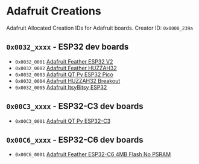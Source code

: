 # Adafruit Creations
Adafruit Allocated Creation IDs for Adafruit boards. Creator ID: `0x0000_239a`

## `0x0032_xxxx` - ESP32 dev boards
*  `0x0032_0001` [Adafruit Feather ESP32 V2](https://www.adafruit.com/product/5400)
*  `0x0032_0002` [Adafruit Feather HUZZAH32](https://www.adafruit.com/product/3405)
*  `0x0032_0003` [Adafruit QT Py ESP32 Pico](https://www.adafruit.com/product/5395)
*  `0x0032_0004` [Adafruit HUZZAH32 Breakout](https://www.adafruit.com/product/4172)
*  `0x0032_0005` [Adafruit ItsyBitsy ESP32](https://www.adafruit.com/product/5889)

## `0x00C3_xxxx` - ESP32-C3 dev boards
*  `0x00C3_0001` [Adafruit QT Py ESP32-C3](https://www.adafruit.com/product/5405)

## `0x00C6_xxxx` - ESP32-C6 dev boards
*  `0x00C6_0001` [Adafruit Feather ESP32-C6 4MB Flash No PSRAM](https://www.adafruit.com/product/5901)
